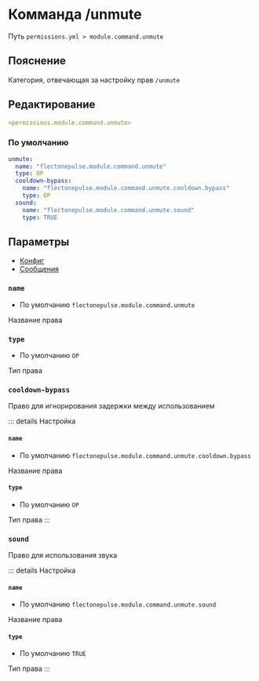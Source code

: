 # Комманда /unmute
Путь `permissions.yml > module.command.unmute`

## Пояснение
Категория, отвечающая за настройку прав `/unmute`

## Редактирование
```yaml
<permissions.module.command.unmute>
```

### По умолчанию
```yaml
unmute:
  name: "flectonepulse.module.command.unmute"
  type: OP
  cooldown-bypass:
    name: "flectonepulse.module.command.unmute.cooldown.bypass"
    type: OP
  sound:
    name: "flectonepulse.module.command.unmute.sound"
    type: TRUE
```

## Параметры

- [Конфиг](/ru/config/module/command/unmute/)
- [Сообщения](/ru/messages/ru_ru/module/command/unmute/)

### `name`
- По умолчанию `flectonepulse.module.command.unmute`

Название права

### `type`
- По умолчанию `OP`

Тип права

### `cooldown-bypass`

Право для игнорирования задержки между использованием

::: details Настройка
#### `name`
- По умолчанию `flectonepulse.module.command.unmute.cooldown.bypass`

Название права

#### `type`
- По умолчанию `OP`

Тип права
:::

### `sound`

Право для использования звука

::: details Настройка
#### `name`
- По умолчанию `flectonepulse.module.command.unmute.sound`

Название права

#### `type`
- По умолчанию `TRUE`

Тип права
:::

<!--@include: @/ru/parts/permission.md-->

